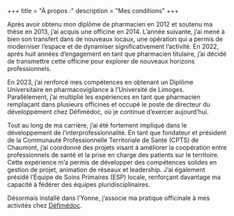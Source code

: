 +++
title = "À propos :"
description = "Mes conditions"
+++

Après avoir obtenu mon diplôme de pharmacien en 2012 et soutenu ma thèse en 2013, j’ai acquis une officine en 2014. L’année suivante, j’ai mené à bien son transfert dans de nouveaux locaux, une opération qui a permis de moderniser l’espace et de dynamiser significativement l’activité. En 2022, après huit années d’engagement en tant que pharmacien titulaire, j’ai décidé de transmettre cette officine pour explorer de nouveaux horizons professionnels.

En 2023, j’ai renforcé mes compétences en obtenant un Diplôme Universitaire en pharmacovigilance à l’Université de Limoges. Parallèlement, j’ai multiplié les expériences en tant que pharmacien remplaçant dans plusieurs officines et occupé le poste de directeur du développement chez Défimédoc, où je continue d’exercer aujourd’hui.

Tout au long de ma carrière, j’ai été fortement impliqué dans le développement de l’interprofessionnalité. En tant que fondateur et président de la Communauté Professionnelle Territoriale de Santé (CPTS) de Chaumont, j’ai coordonné des projets visant à améliorer la coopération entre professionnels de santé et la prise en charge des patients sur le territoire. Cette expérience m’a permis de développer des compétences solides en gestion de projet, animation de réseaux et leadership. J’ai également présidé l’Équipe de Soins Primaires (ESP) locale, renforçant davantage ma capacité à fédérer des équipes pluridisciplinaires.

Désormais installé dans l’Yonne, j’associe ma pratique officinale à mes activités chez [Défimédoc](https://www.defimedoc.fr).
